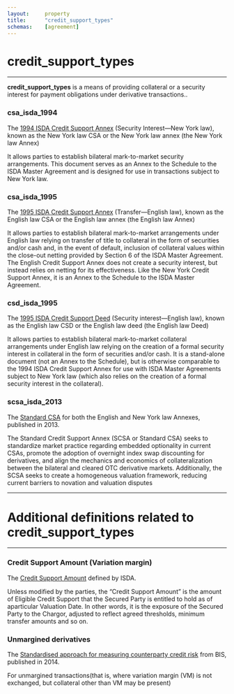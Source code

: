 ```yaml
---
layout:		property
title:		"credit_support_types"
schemas:	[agreement]
---
```


# credit_support_types

---

**credit\_support\_types** is a means of providing collateral or a security interest for payment obligations under derivative transactions..

### csa_isda_1994
The [1994 ISDA Credit Support Annex][csa_1994] (Security Interest—New York law), known as the New York law CSA or the New York law annex (the New York law Annex)

It allows parties to establish bilateral mark-to-market security arrangements. This document serves as an Annex to the Schedule to the ISDA Master Agreement and is designed for use in transactions subject to New York law.


### csa_isda_1995
The [1995 ISDA Credit Support Annex][csa_1995] (Transfer—English law), known as the English law CSA or the English law annex (the English law Annex)

It allows parties to establish bilateral mark-to-market arrangements under English law relying on transfer of title to collateral in the form of securities and/or cash and, in the event of default, inclusion of collateral values within the close-out netting provided by Section 6 of the ISDA Master Agreement. The English Credit Support Annex does not create a security interest, but instead relies on netting for its effectiveness. Like the New York Credit Support Annex, it is an Annex to the Schedule to the ISDA Master Agreement.


### csd_isda_1995
The [1995 ISDA Credit Support Deed][csd_1995] (Security interest—English law), known as the English law CSD or the English law deed (the English law Deed)

It allows parties to establish bilateral mark-to-market collateral arrangements under English law relying on the creation of a formal security interest in collateral in the form of securities and/or cash. It is a stand-alone document (not an Annex to the Schedule), but is otherwise comparable to the 1994 ISDA Credit Support Annex for use with ISDA Master Agreements subject to New York law (which also relies on the creation of a formal security interest in the collateral).

### scsa_isda_2013
The [Standard CSA][scsa] for both the English and New York law Annexes, published in 2013.

The Standard Credit Support Annex (SCSA or Standard CSA) seeks to standardize market practice regarding embedded optionality in current CSAs, promote the adoption of overnight index swap discounting for derivatives, and align the mechanics and economics of collateralization between the bilateral and cleared OTC derivative markets. Additionally, the SCSA seeks to create a homogeneous valuation framework, reducing current barriers to novation and valuation disputes

---

# Additional definitions related to credit_support_types

---
### Credit Support Amount (Variation margin)
The [Credit Support Amount][isda_csa] defined by ISDA.

Unless modified by the parties, the “Credit Support Amount” is the amount of Eligible Credit Support that the Secured Party is entitled to hold as of aparticular Valuation Date. In other words, it is the exposure of the Secured Party to the Chargor, adjusted to reflect agreed thresholds, minimum transfer amounts and so on.

### Unmargined derivatives
The [Standardised approach for measuring counterparty credit risk][bis_sa_ccr] from BIS, published in 2014.

For  unmargined  transactions(that  is,  where  variation  margin  (VM)  is  not  exchanged,  but collateral other than VM may be present)


[csa_1995]: https://www.isda.org/a/JnMDE/1995-ISDA-Credit-Support-Annex-English-Law.pdf
[csd_1995]: https://www.isda.org/book/1995-isda-credit-support-deed-pdf/
[csa_1994]: https://www.isda.org/book/1994-isda-credit-support-annex-security-int-ny-law/
[scsa]: https://www.isda.org/2013/06/07/the-2013-standard-credit-support-annex/
[isda_csa]: https://www.isda.org/a/ktMDE/UG-to-1995-ISDA-Credit-Support-Documents-English-Law.pdf
[bis_sa_ccr]: https://www.bis.org/publ/bcbs279.pdf
